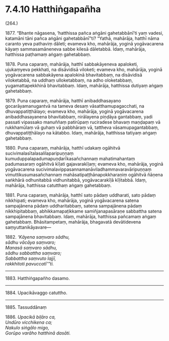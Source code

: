 

# 7.4.10 Hatthiṅgapañha




(264.)

1877\. “Bhante nāgasena, ‘hatthissa pañca aṅgāni gahetabbānī’ti yaṃ vadesi, katamāni tāni pañca aṅgāni gahetabbānī”ti? “Yathā, mahārāja, hatthī nāma caranto yeva pathaviṃ dāleti; evameva kho, mahārāja, yoginā yogāvacarena kāyaṃ sammasamāneneva sabbe kilesā dāletabbā. Idaṃ, mahārāja, hatthissa paṭhamaṃ aṅgaṃ gahetabbaṃ.

1878\. Puna caparaṃ, mahārāja, hatthī sabbakāyeneva apaloketi, ujukaṃyeva pekkhati, na disāvidisā viloketi; evameva kho, mahārāja, yoginā yogāvacarena sabbakāyena apalokinā bhavitabbaṃ, na disāvidisā viloketabbā, na uddhaṃ ulloketabbaṃ, na adho oloketabbaṃ, yugamattapekkhinā bhavitabbaṃ. Idaṃ, mahārāja, hatthissa dutiyaṃ aṅgaṃ gahetabbaṃ.

1879\. Puna caparaṃ, mahārāja, hatthī anibaddhasayano gocarāyamanugantvā na tameva desaṃ vāsatthamupagacchati, na dhuvappatiṭṭhālayo; evameva kho, mahārāja, yoginā yogāvacarena anibaddhasayanena bhavitabbaṃ, nirālayena piṇḍāya gantabbaṃ, yadi passati vipassako manuññaṃ patirūpaṃ ruciradese bhavaṃ maṇḍapaṃ vā rukkhamūlaṃ vā guhaṃ vā pabbhāraṃ vā, tattheva vāsamupagantabbaṃ, dhuvappatiṭṭhālayo na kātabbo. Idaṃ, mahārāja, hatthissa tatiyaṃ aṅgaṃ gahetabbaṃ.

1880\. Puna caparaṃ, mahārāja, hatthī udakaṃ ogāhitvā sucivimalasītalasalilaparipuṇṇaṃ kumuduppalapadumapuṇḍarīkasañchannaṃ mahatimahantaṃ padumasaraṃ ogāhitvā kīḷati gajavarakīḷaṃ; evameva kho, mahārāja, yoginā yogāvacarena sucivimalavippasannamanāviladhammavaravāripuṇṇaṃ vimuttikusumasañchannaṃ mahāsatipaṭṭhānapokkharaṇiṃ ogāhitvā ñāṇena saṅkhārā odhunitabbā vidhunitabbā, yogāvacarakīḷā kīḷitabbā. Idaṃ, mahārāja, hatthissa catutthaṃ aṅgaṃ gahetabbaṃ.

1881\. Puna caparaṃ, mahārāja, hatthī sato pādaṃ uddharati, sato pādaṃ nikkhipati; evameva kho, mahārāja, yoginā yogāvacarena satena sampajānena pādaṃ uddharitabbaṃ, satena sampajānena pādaṃ nikkhipitabbaṃ, abhikkamapaṭikkame samiñjanapasāraṇe sabbattha satena sampajānena bhavitabbaṃ. Idaṃ, mahārāja, hatthissa pañcamaṃ aṅgaṃ gahetabbaṃ. Bhāsitampetaṃ, mahārāja, bhagavatā devātidevena saṃyuttanikāyavare—

1882\. _‘Kāyena saṃvaro sādhu,_  
_sādhu vācāya saṃvaro;_  
_Manasā saṃvaro sādhu,_  
_sādhu sabbattha saṃvaro;_  
_Sabbattha saṃvuto lajjī,_  
_rakkhitoti pavuccatī’”ti._  


---

1883\. Hatthiṅgapañho dasamo.



---

1884\. Upacikāvaggo catuttho.



---

1885\. Tassuddānaṃ



1886\. _Upacikā biḷāro ca,_  
_Undūro vicchikena ca;_  
_Nakulo siṅgālo migo,_  
_Gorūpo varāho hatthinā dasāti._  




